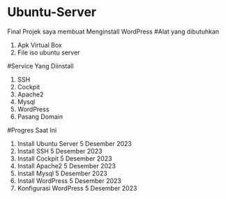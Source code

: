 # Ubuntu-Server
Final Projek saya membuat Menginstall WordPress
#Alat yang dibutuhkan
1. Apk Virtual Box
2. File iso ubuntu server

#Service Yang Diinstall
1. SSH
2. Cockpit
3. Apache2
4. Mysql
5. WordPress
6. Pasang Domain
   
#Progres Saat Ini
1. Install Ubuntu Server 5 Desember 2023
2. Install SSH 5 Desember 2023
3. Install Cockpit 5 Desember 2023
4. Install Apache2 5 Desember 2023
5. Install Mysql 5 Desember 2023
6. Install WordPress 5 Desember 2023
7. Konfigurasi WordPress 5 Desember 2023

